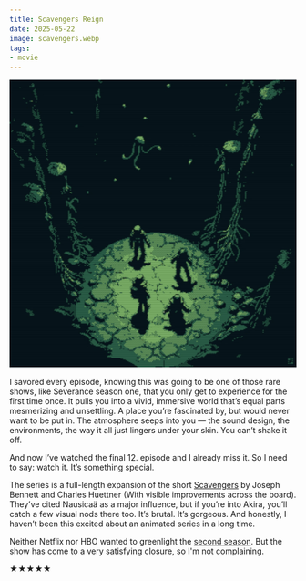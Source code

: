 ```yaml
---
title: Scavengers Reign
date: 2025-05-22
image: scavengers.webp
tags:
- movie
---
```


![Scavengers Reign](scavengers.webp)

I savored every episode, knowing this was going to be one of those rare shows, like Severance season one, that you only get to experience for the first time once. It pulls you into a vivid, immersive world that’s equal parts mesmerizing and unsettling. A place you’re fascinated by, but would never want to be put in. The atmosphere seeps into you — the sound design, the environments, the way it all just lingers under your skin. You can’t shake it off.

And now I’ve watched the final 12. episode and I already miss it. So I need to say: watch it. It’s something special.

The series is a full-length expansion of the short [Scavengers](https://www.youtube.com/watch?v=1TRzemJbUsw) by Joseph Bennett and Charles Huettner (With visible improvements across the board). They’ve cited Nausicaä as a major influence, but if you’re into Akira, you’ll catch a few visual nods there too. It’s brutal. It’s gorgeous. And honestly, I haven’t been this excited about an animated series in a long time. 

Neither Netflix nor HBO wanted to greenlight the [second season](https://www.youtube.com/watch?v=kSEPJ9OtQb8). But the show has come to a very satisfying closure, so I'm not complaining. 

★★★★★
